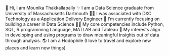 👋 Hi, I am Mounika Thakkallapally
✨ I am a Data Science graduate from University of Massachusetts Dartmouth
👩‍💻 I was associated with DXC Technology as a Application Delivery Engineer
🌱 I’m currently focusing on building a career in Data Science
🦸‍♀️ My core competencies include Python, SQL, R programming Language, MATLAB and Tableau
👀 My interests align in developing and using programs to draw meaningful insights out of data through analysis.
🌎 I am a Hodophile (I love to travel and explore new places and learn new things)

<!---
Mounika-Thakkallapally/Mounika-Thakkallapally is a ✨ special ✨ repository because its `README.md` (this file) appears on your GitHub profile.
You can click the Preview link to take a look at your changes.
--->
